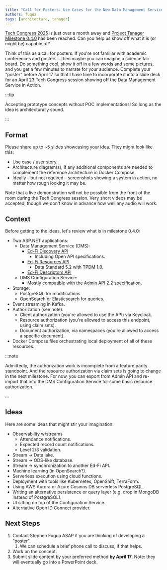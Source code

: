 ```yaml
---
title: "Call for Posters: Use Cases for the New Data Management Service Platform"
authors: fuqua
tags: [architecture, tanager]
---
```


[Tech Congress 2025](https://events.bizzabo.com/techcongress25) is just over a
month away and [Project Tanager Milestone 0.4.0](./2025-03-13.md) has been
reached. Can you help us show off what it is (or might be) capable of?

Think of this as a call for posters. If you're not familiar with academic
conferences and posters... then maybe you can imagine a science fair board. Do
something cool, show it off in a few words and some pictures, and you get a few
minutes to narrate for your audience. Complete your "poster" before
April 17 so that I have time to incorporate it into a slide deck for an April 23
Tech Congress session showing off the Data Management Service in Action.

<!-- truncate -->

:::tip

Accepting prototype concepts without POC implementations! So long as the idea is
architecturally sound.

:::

## Format

Please share up to ~5 slides showcasing your idea. They might look like this:

* Use case / user story.
* Architecture diagram(s), if any additional components are needed to complement
  the reference architecture in Docker Compose.
* Ideally - but not required - screenshots showing a system in action, no matter
  how rough looking it may be.

Note that a live demonstration will not be possible from the front of the room
during the Tech Congress session. Very short videos may be accepted, though we
don't know in advance how well any audio will work.

## Context

Before getting to the ideas, let's review what is in milestone 0.4.0:

* Two ASP.NET applications:
  * Data Management Service (DMS):
    * [Ed-Fi Discovery API](/reference/data-exchange/api-guidelines/design-and-implementation-guidelines/api-design-guidelines/discovery-api)
      * Including Open API specifications.
    * [Ed-Fi Resources API](/reference/data-exchange/api-guidelines/design-and-implementation-guidelines/api-design-guidelines/resources/)
      * Data Standard 5.2 with TPDM 1.0.
    * [Ed-Fi Descriptors API](/reference/data-exchange/api-guidelines/design-and-implementation-guidelines/api-design-guidelines/ed-fi-descriptors)
  * DMS Configuration Service:
    * Mostly compatible with the [Admin API 2.2 specification](https://github.com/Ed-Fi-Alliance-OSS/Ed-Fi-API-Standards/blob/main/api-specifications/admin-api/admin-api-2.2.0.yaml).
* Storage:
  * PostgreSQL for modifications
  * OpenSearch or Elasticsearch for queries.
* Event streaming in Kafka.
* Authorization (see note):
  * Client authorization (you're allowed to use the API) via Keycloak.
  * Resource authorization (you're allowed to access this endpoint, using claim sets).
  * Document authorization, via namespaces (you're allowed to access a specific document).
* Docker Compose files orchestrating local deployment of all of these resources.

:::note

Admittedly, the authorization work is incomplete from a feature parity standpoint. And
the resource authorization via claim sets is going to change in the next milestone. For
now, you can export from Admin API and re-import that into the DMS Configuration Service
for some basic resource authorization.

:::

## Ideas

Here are some ideas that might stir your imagination:

* Observability w/streams
  * Attendance notifications.
  * Expected record count notifications.
  * Level 2/3 validation.
* Stream → Data lake.
* Stream → ODS-like database.
* Stream → synchronization to another Ed-Fi API.
* Machine learning (in OpenSearch?).
* Serverless execution using cloud functions.
* Deployment with tools like Kubernetes, OpenShift, TerraForm.
* Using AWS Aurora or Azure Cosmos DB serverless PostgreSQL.
* Writing an alternative persistence or query layer (e.g. drop in MongoDB instead of PostgreSQL).
* UI sitting on top of the Configuration Service.
* Alternative Open ID Connect provider.

## Next Steps

1. Contact Stephen Fuqua ASAP if you are thinking of developing a "poster".
   1. We can schedule a brief phone call to discuss, if that helps.
2. Work on the concept.
3. Submit slide content by your preferred method **by April 17**. Note: they will eventually go
   into a PowerPoint deck.
